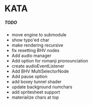 # KATA

##### TODO
  - move engine to submodule
  - show typo'ed char
  - make rendering recursive
  - fix resetting BHV nodes
  - Add audio manager
  - Add option for romanji pronounciation
  - create audioEventListener
  - Add BHV MultiSelectorNode
  - Add pause option
  - add boxey tunnel shader
  - update background numchars
  - add spritesheet support
  - materialize chars at top
  